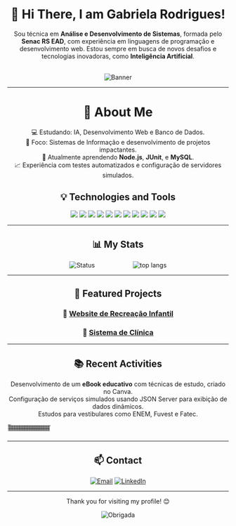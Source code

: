 <div align="center">
  <h1>👋 Hi There, I am Gabriela Rodrigues!</h1>
  Sou técnica em <b>Análise e Desenvolvimento de Sistemas</b>, formada pelo <b>Senac RS EAD</b>, com experiência em linguagens de programação e desenvolvimento web. Estou sempre em busca de novos desafios e tecnologias inovadoras, como <b>Inteligência 
  Artificial</b>.
</div>
<br>
<div align="center">

![Banner](https://preview.redd.it/mw4y58i658981.gif?width=750&auto=webp&s=d1f8893494ed1d8e9f731f4b7e7915ca7e4039dc)

</div>

---

<div align="center">
  <h1>🚀 About Me</h1>
  
  💻 Estudando: IA, Desenvolvimento Web e Banco de Dados.<br>
  🎯 Foco: Sistemas de Informação e desenvolvimento de projetos impactantes.<br> 
  📖 Atualmente aprendendo <b>Node.js</b>, <b>JUnit</b>, e <b>MySQL</b>.<br> 
  📈 Experiência com testes automatizados e configuração de servidores simulados.<br>
</div>

<div align="center">
  <h2>💡 Technologies and Tools</h2>

  <img style="display: inline-block;" src="https://img.shields.io/badge/Java-ED8B00?style=for-the-badge&logo=openjdk&logoColor=white">

  <img style="display: inline-block;" src="https://img.shields.io/badge/python-3670A0?style=for-the-badge&logo=python&logoColor=ffdd54">
 
  <img style="display: inline-block;" src="https://img.shields.io/badge/JavaScript-F7DF1E?style=for-the-badge&logo=javascript&logoColor=black">
  
  <img style="display: inline-block;" src="https://img.shields.io/badge/HTML5-E34F26?style=for-the-badge&logo=html5&logoColor=white"> 
 
  <img style="display: inline-block;" src="https://img.shields.io/badge/Node.js-339933?style=for-the-badge&logo=node.js&logoColor=white">
  
  <img style="display: inline-block;" src="https://img.shields.io/badge/Maven-C71A36?style=for-the-badge&logo=apachemaven&logoColor=white">
  
  <img style="display: inline-block;" src="https://img.shields.io/badge/Git-F05032?style=for-the-badge&logo=git&logoColor=white">
 
  <img style="display: inline-block;" src="https://img.shields.io/badge/GitHub-333?style=for-the-badge&logo=github&logoColor=white">
  
  <img style="display: inline-block;" src="https://img.shields.io/badge/MySQL-4479A1?style=for-the-badge&logo=mysql&logoColor=white">
  
  <img style="display: inline-block;" src="https://img.shields.io/badge/JUnit-25A162?style=for-the-badge&logo=junit&logoColor=white">
  
  <img style="display: inline-block;" src="https://img.shields.io/badge/JSON%20Server-000000?style=for-the-badge&logo=json&logoColor=white">
</div>

---

<div align="center">
  <h2>📊 My Stats</h2>
  <img alt="Status" height="180em" loading="lazy" src="https://github-readme-stats.vercel.app/api?username=Agbl09&show_icons=true&theme=dracula&include_all_commits=true&count_private=true"/>
   &nbsp;&nbsp;&nbsp;&nbsp;&nbsp;&nbsp;&nbsp;&nbsp;&nbsp;&nbsp;&nbsp;&nbsp;&nbsp;&nbsp;&nbsp;&nbsp;&nbsp;&nbsp;&nbsp;&nbsp;
  <img alt="top langs" height="180em" loading="lazy" src="https://github-readme-stats.vercel.app/api/top-langs/?username=Agbl09&layout=compact&langs_count=7&theme=dracula"/>

  <br clear="both">
</div>

---

<div align="center">
<h2>📌 Featured Projects</h2>
  
### 🎨 [Website de Recreação Infantil](https://github.com/Agbl09/Site-Recreacao-Infantil)

### 🏥 [Sistema de Clínica](https://github.com/Agbl09/Sistema-Clinica)
</div>

---

<div align="center">
  <h2>📚 Recent Activities</h2>
  Desenvolvimento de um <b>eBook educativo</b> com técnicas de estudo, criado no Canva.<br> 
  Configuração de serviços simulados usando JSON Server para exibição de dados dinâmicos.<br>  
  Estudos para vestibulares como ENEM, Fuvest e Fatec.<br>
</div>

<div style="width: 100px; heigth: 100px;" align="center">
  
![Snake animation](https://raw.githubusercontent.com/Agbl09/Agbl09/output/github-contribution-grid-snake-dark.svg)

</div>

---

<div align="center">
<h2>📫 Contact</h2>
  
<p>
  <a href="mailto:gabriela.souza.investimentos@gmail.com"><img src="https://img.shields.io/badge/E--mail-D14836?style=for-the-badge&logo=gmail&logoColor=white" alt="Email"></a>
  <a href="https://www.linkedin.com/in/gabriela-rodrigues-agbl/"><img src="https://img.shields.io/badge/LinkedIn-0A66C2?style=for-the-badge&logo=linkedin&logoColor=white" alt="LinkedIn"></a>
</p>
</div>

---

<div align="center">

<p> Thank you for visiting my profile! 😊</p> 

![Obrigada](https://media.tenor.com/aUcOFyL_3yUAAAAi/anime.gif)

</div>



<!--
**Agbl09/Agbl09** is a ✨ _special_ ✨ repository because its `README.md` (this file) appears on your GitHub profile.

Here are some ideas to get you started:

- 🔭 I’m currently working on ...
- 🌱 I’m currently learning ...
- 👯 I’m looking to collaborate on ...
- 🤔 I’m looking for help with ...
- 💬 Ask me about ...
- 📫 How to reach me: ...
- 😄 Pronouns: ...
- ⚡ Fun fact: ...
-->

